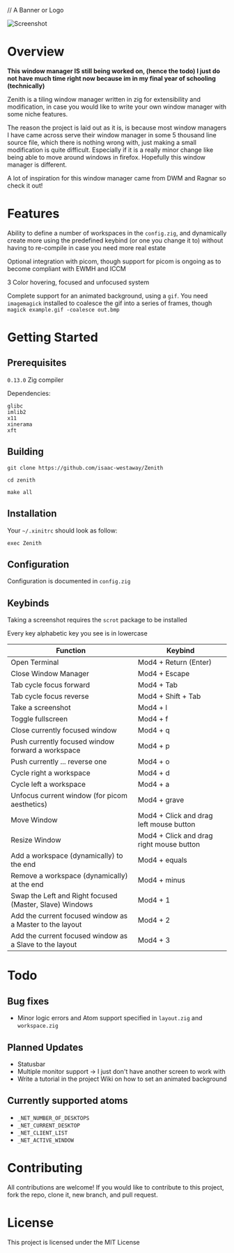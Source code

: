// A Banner or Logo

![Screenshot](./image/screenshot2.png)

Overview
=======

**This window manager IS still being worked on, (hence the todo) I just do not have much time right now because im in my final year of schooling (technically)**

Zenith is a tiling window manager written in zig for extensibility and modification, in case you would like to write your own window manager with some niche features.

The reason the project is laid out as it is, is because most window managers I have came across serve their window manager in some 5 thousand line source file, which there is nothing wrong with, just making a small modification is quite difficult. Especially if it is a really minor change like being able to move around windows in firefox.
Hopefully this window manager is different.

A lot of inspiration for this window manager came from DWM and Ragnar so check it out!

Features
========

Ability to define a number of workspaces in the `config.zig`, and dynamically create more using the predefined keybind (or one you change it to) without having to re-compile in case you need more real estate

Optional integration with picom, though support for picom is ongoing as to become compliant with EWMH and ICCM

3 Color hovering, focused and unfocused system

Complete support for an animated background, using a `gif`. You need `imagemagick` installed to coalesce the gif into a series of frames, though
`magick example.gif -coalesce out.bmp`

Getting Started
===============

Prerequisites
-------------

`0.13.0` Zig compiler

Dependencies:
```
glibc
imlib2
x11
xinerama
xft
```

Building
--------

```
git clone https://github.com/isaac-westaway/Zenith

cd zenith

make all
```

Installation
------------

Your `~/.xinitrc` should look as follow:

```
exec Zenith
```

Configuration
-------------

Configuration is documented in `config.zig`

Keybinds
--------

Taking a screenshot requires the `scrot` package to be installed

Every key alphabetic key you see is in lowercase

| Function | Keybind |
| ---------------- | ------- |
| Open Terminal    | Mod4 + Return (Enter) |
| Close Window Manager | Mod4 + Escape |
| Tab cycle focus forward | Mod4 + Tab |
| Tab cycle focus reverse | Mod4 + Shift + Tab |
| Take a screenshot | Mod4 + l |
| Toggle fullscreen| Mod4 + f |
| Close currently focused window | Mod4 + q |
| Push currently focused window forward a workspace | Mod4 + p |
| Push currently ... reverse one | Mod4 + o |
| Cycle right a workspace | Mod4 + d |
| Cycle left a workspace | Mod4 + a |
| Unfocus current window (for picom aesthetics) | Mod4 + grave |
| Move Window | Mod4 + Click and drag left mouse button |
| Resize Window | Mod4 + Click and drag right mouse button |
| Add a workspace (dynamically) to the end | Mod4 + equals |
| Remove a workspace (dynamically) at the end | Mod4 + minus |
| Swap the Left and Right focused (Master, Slave) Windows | Mod4 + 1 |
| Add the current focused window as a Master to the layout | Mod4 + 2 |
| Add the current focused window as a Slave to the layout | Mod4 + 3 |


Todo
====

Bug fixes
---------
- Minor logic errors and Atom support specified in `layout.zig` and `workspace.zig`

Planned Updates
---------------
- Statusbar
- Multiple monitor support -> I just don't have another screen to work with
- Write a tutorial in the project Wiki on how to set an animated background

Currently supported atoms
-------------------------

- `_NET_NUMBER_OF_DESKTOPS`
- `_NET_CURRENT_DESKTOP`
- `_NET_CLIENT_LIST`
- `_NET_ACTIVE_WINDOW`

Contributing
============

All contributions are welcome! If you would like to contribute to this project, fork the repo, clone it, new branch, and pull request.

License
=======

This project is licensed under the MIT License
